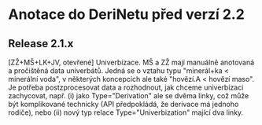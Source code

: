 Anotace do DeriNetu před verzí 2.2
=============================

Release 2.1.x
-----------------

[ZŽ+MŠ+LK+JV, otevřené]
Univerbizace. MŠ a ZŽ mají manuálně anotovaná a pročištěná data univerbátů.
Jedná se o vztahu typu "minerál+ka < minerální voda", v některých koncepcích
ale také "hovězí.A < hovězí maso". Je potřeba postzprocesovat data a rozhodnout,
jak chceme univerbizaci zachycovat, např.
(i) jako Type="Derivation" ale se dvěma linky, což může být komplikované
technicky (API předpokládá, že derivace má jednoho rodiče), nebo
(ii) nový typ relace Type="Univerbization" mající dva linky.
